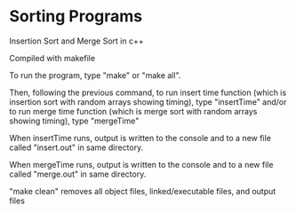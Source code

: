 # Sorting Programs
Insertion Sort and Merge Sort in c++

Compiled with makefile

To run the program, type "make" or "make all".

Then, following the previous command, to run insert time function (which is insertion sort with random arrays showing timing), type "insertTime"
  and/or to run merge time function (which is merge sort with random arrays showing timing), type "mergeTime"

When insertTime runs, output is written to the console and to a new file called "insert.out" in same directory.

When mergeTime runs, output is written to the console and to a new file called "merge.out" in same directory.

"make clean" removes all object files, linked/executable files, and output files

